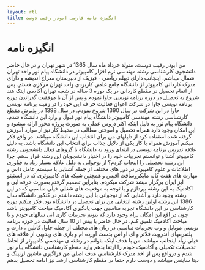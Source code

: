 ```yaml
---
layout: rtl
title: انگیزه نامه فارسی ابوذر رقيب دوست
---
```


# انگیزه نامه

من ابوذر رقیب دوست، متولد خرداد ماه سال 1365 در شهر تهران و در حال حاضر دانشجوی کارشناسی رشته مهندسی نرم افزار کامپیوتر در دانشگاه پیام نور واحد تهران شمال میباشم.
اینجانب دارای دیپلم ریاضی - فیزیک از دبیرستان معراج اندیشه و دارای مدرک کاردانی کامپیوتر از دانشگاه جامع علمی کاربردی واحد تهران مرکزی هستم. پس از اتمام تحصیل در مقطع کاردانی در یک دوره 3 ساله در شعبه تهران آکادمی اپتک هند شروع به تحصیل در دوره برنامه نویسی جاوا نمودم و پس از آن با موفقیت گذراندن دوره برنامه نویسی جاوا در شرکت اعوان فعالیت حر فه ایی خود را در زمینه برنامه نویسی جاوا در این شرکت در سال 1390 شروع نمودم. در سال 1398 در پذیرش مقطع کارشناسی رشته مهندسی کامپیوتر دانشگاه پیام نور قبول و وارد این دانشگاه شدم. دانشگاه پیام نور به دلیل اینکه اکثر دروس عملی به صورت پروژه محور ارائه میشود و این امکان وجود دارد همراه تحصیل و آموختن مطالب در محیط کار نیز از موارد آموزش گرفته شده استفاده کرد از دلیلهای من برای انتخاب این دانشگاه میباشد. در واقع فکر میکنم آموزش همراه با کار یکی از دلایل جذاب برای انتخاب این دانشگاه باشد.  به دلیل علاقه تدریس برنامه نویسی در ابتدای ورود به دانشگاه با گروهای فعال دانشجویی رشته کامپیوتر آشنا و توانستم تجربیات خود را در اختیار دانشجویان این رشته قرار بدهم. 
چرا این رشته تحصیلی را انتخاب کردم؟
از نوجوانی به دلیل علاقه بسیار زیاد به فناوری اطلاعات و علوم کامپیوتر در دور های مختلف از جمله آشنایی با سیستم عامل داس و مهارت های هفت گانه مایکروسافت آفیس و همچنین شبکه های کامپیوتری که در انستیتو ایز ایران برگزار میشد شرکت میکردم. بنابراین تصمیم گرفتم بصورت حرفه ایی و آکادمیک به این رشته بپردازم و با توجه به موقعیت های شغلی خیلی مناسبی که در این رشته وجود دارد و آشنایی که از نوجوانی با این رشته داشتم در کنکور دانشگاه سال 1386 این رشته اولین رشته انتخابی من برای تحصیل در دانشگاه بود. فکر میکنم دوره کارشناسی در این دانشگاه تجربه مناسبی جهت یادگیری آکادمیک مباحث کامپویتر باشد چون در اقع این امکان برام وجود دارد که بتونم تجریبات کاری انی سالهای خودم و با مباحث آکادمیک تلفیق کنم. در حال حاضر با بیش از 10 سال فعالیت در حوزه برنامه نویسی موبایل و وب تجربیات مناسبی در زبان های مختلف از جمله جاوا، کاتلین ، دارت و پلتفرمهای اندروید، فلاتر و ای او اس بدست آورده ام و بازی های ویدویی از علاقه های خیلی زیاد اینجانب میباشد.
من با هدف اینکه بتوانم در رشته ی مهندسی کامپیوتر از لحاظ تحصیلات تکمیلی و آکادمیک خودم را ارتقا بدهم وارد مقطع کارشناسی دانشگاه پیام نور شدم و درواقع پس از اخذ مدرک کارشناسی هدف اصلی من فراگیری ماشین لرنینگ و دیتا ساینس میباشد و دوست دارم حتما در مقطع کارشناسی ارشد نیز ادامه تحصیل بدهم

